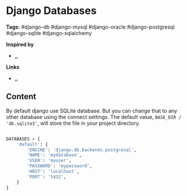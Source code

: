 # Django Databases

**Tags:** #django-db #django-mysql #django-oracle #django-postgresql #django-sqlite #django-sqlalchemy

**Inspired by**
- [..]()

**Links**
- [..]()

## Content

By default django use SQLite database. But you can change that to any other database using the connect settings. The default value, `BASE_DIR / 'db.sqlite3'`, will store the file in your project directory.

```python

DATABASES = {
    'default': {
        'ENGINE': 'django.db.backends.postgresql',
        'NAME': 'mydatabase',
        'USER': 'myuser',
        'PASSWORD': 'mypassword',
        'HOST': 'localhost',
        'PORT': '5432',
    }
}

```
